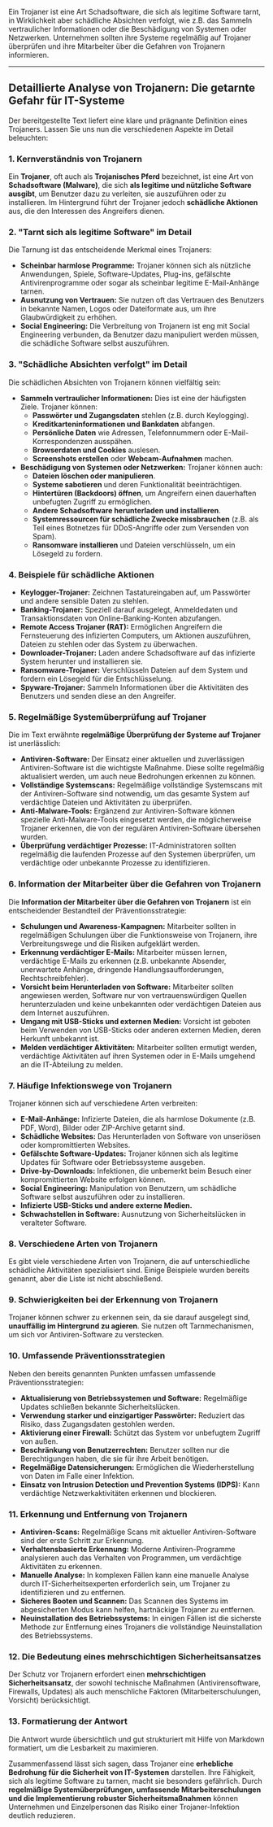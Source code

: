 Ein Trojaner ist eine Art Schadsoftware, die sich als legitime Software tarnt, in Wirklichkeit aber schädliche Absichten verfolgt, wie z.B. das Sammeln vertraulicher Informationen oder die Beschädigung von Systemen oder Netzwerken. Unternehmen sollten ihre Systeme regelmäßig auf Trojaner überprüfen und ihre Mitarbeiter über die Gefahren von Trojanern informieren.

---

## Detaillierte Analyse von Trojanern: Die getarnte Gefahr für IT-Systeme

Der bereitgestellte Text liefert eine klare und prägnante Definition eines Trojaners. Lassen Sie uns nun die verschiedenen Aspekte im Detail beleuchten:

### 1. Kernverständnis von Trojanern

Ein **Trojaner**, oft auch als **Trojanisches Pferd** bezeichnet, ist eine Art von **Schadsoftware (Malware)**, die sich **als legitime und nützliche Software ausgibt**, um Benutzer dazu zu verleiten, sie auszuführen oder zu installieren. Im Hintergrund führt der Trojaner jedoch **schädliche Aktionen** aus, die den Interessen des Angreifers dienen.

### 2. "Tarnt sich als legitime Software" im Detail

Die Tarnung ist das entscheidende Merkmal eines Trojaners:

- **Scheinbar harmlose Programme:** Trojaner können sich als nützliche Anwendungen, Spiele, Software-Updates, Plug-ins, gefälschte Antivirenprogramme oder sogar als scheinbar legitime E-Mail-Anhänge tarnen.
- **Ausnutzung von Vertrauen:** Sie nutzen oft das Vertrauen des Benutzers in bekannte Namen, Logos oder Dateiformate aus, um ihre Glaubwürdigkeit zu erhöhen.
- **Social Engineering:** Die Verbreitung von Trojanern ist eng mit Social Engineering verbunden, da Benutzer dazu manipuliert werden müssen, die schädliche Software selbst auszuführen.

### 3. "Schädliche Absichten verfolgt" im Detail

Die schädlichen Absichten von Trojanern können vielfältig sein:

- **Sammeln vertraulicher Informationen:** Dies ist eine der häufigsten Ziele. Trojaner können:
    - **Passwörter und Zugangsdaten** stehlen (z.B. durch Keylogging).
    - **Kreditkarteninformationen und Bankdaten** abfangen.
    - **Persönliche Daten** wie Adressen, Telefonnummern oder E-Mail-Korrespondenzen ausspähen.
    - **Browserdaten und Cookies** auslesen.
    - **Screenshots erstellen** oder **Webcam-Aufnahmen** machen.
- **Beschädigung von Systemen oder Netzwerken:** Trojaner können auch:
    - **Dateien löschen oder manipulieren**.
    - **Systeme sabotieren** und deren Funktionalität beeinträchtigen.
    - **Hintertüren (Backdoors) öffnen**, um Angreifern einen dauerhaften unbefugten Zugriff zu ermöglichen.
    - **Andere Schadsoftware herunterladen und installieren**.
    - **Systemressourcen für schädliche Zwecke missbrauchen** (z.B. als Teil eines Botnetzes für DDoS-Angriffe oder zum Versenden von Spam).
    - **Ransomware installieren** und Dateien verschlüsseln, um ein Lösegeld zu fordern.

### 4. Beispiele für schädliche Aktionen

- **Keylogger-Trojaner:** Zeichnen Tastatureingaben auf, um Passwörter und andere sensible Daten zu stehlen.
- **Banking-Trojaner:** Speziell darauf ausgelegt, Anmeldedaten und Transaktionsdaten von Online-Banking-Konten abzufangen.
- **Remote Access Trojaner (RAT):** Ermöglichen Angreifern die Fernsteuerung des infizierten Computers, um Aktionen auszuführen, Dateien zu stehlen oder das System zu überwachen.
- **Downloader-Trojaner:** Laden andere Schadsoftware auf das infizierte System herunter und installieren sie.
- **Ransomware-Trojaner:** Verschlüsseln Dateien auf dem System und fordern ein Lösegeld für die Entschlüsselung.
- **Spyware-Trojaner:** Sammeln Informationen über die Aktivitäten des Benutzers und senden diese an den Angreifer.

### 5. Regelmäßige Systemüberprüfung auf Trojaner

Die im Text erwähnte **regelmäßige Überprüfung der Systeme auf Trojaner** ist unerlässlich:

- **Antiviren-Software:** Der Einsatz einer aktuellen und zuverlässigen Antiviren-Software ist die wichtigste Maßnahme. Diese sollte regelmäßig aktualisiert werden, um auch neue Bedrohungen erkennen zu können.
- **Vollständige Systemscans:** Regelmäßige vollständige Systemscans mit der Antiviren-Software sind notwendig, um das gesamte System auf verdächtige Dateien und Aktivitäten zu überprüfen.
- **Anti-Malware-Tools:** Ergänzend zur Antiviren-Software können spezielle Anti-Malware-Tools eingesetzt werden, die möglicherweise Trojaner erkennen, die von der regulären Antiviren-Software übersehen wurden.
- **Überprüfung verdächtiger Prozesse:** IT-Administratoren sollten regelmäßig die laufenden Prozesse auf den Systemen überprüfen, um verdächtige oder unbekannte Prozesse zu identifizieren.

### 6. Information der Mitarbeiter über die Gefahren von Trojanern

Die **Information der Mitarbeiter über die Gefahren von Trojanern** ist ein entscheidender Bestandteil der Präventionsstrategie:

- **Schulungen und Awareness-Kampagnen:** Mitarbeiter sollten in regelmäßigen Schulungen über die Funktionsweise von Trojanern, ihre Verbreitungswege und die Risiken aufgeklärt werden.
- **Erkennung verdächtiger E-Mails:** Mitarbeiter müssen lernen, verdächtige E-Mails zu erkennen (z.B. unbekannte Absender, unerwartete Anhänge, dringende Handlungsaufforderungen, Rechtschreibfehler).
- **Vorsicht beim Herunterladen von Software:** Mitarbeiter sollten angewiesen werden, Software nur von vertrauenswürdigen Quellen herunterzuladen und keine unbekannten oder verdächtigen Dateien aus dem Internet auszuführen.
- **Umgang mit USB-Sticks und externen Medien:** Vorsicht ist geboten beim Verwenden von USB-Sticks oder anderen externen Medien, deren Herkunft unbekannt ist.
- **Melden verdächtiger Aktivitäten:** Mitarbeiter sollten ermutigt werden, verdächtige Aktivitäten auf ihren Systemen oder in E-Mails umgehend an die IT-Abteilung zu melden.

### 7. Häufige Infektionswege von Trojanern

Trojaner können sich auf verschiedene Arten verbreiten:

- **E-Mail-Anhänge:** Infizierte Dateien, die als harmlose Dokumente (z.B. PDF, Word), Bilder oder ZIP-Archive getarnt sind.
- **Schädliche Websites:** Das Herunterladen von Software von unseriösen oder kompromittierten Websites.
- **Gefälschte Software-Updates:** Trojaner können sich als legitime Updates für Software oder Betriebssysteme ausgeben.
- **Drive-by-Downloads:** Infektionen, die unbemerkt beim Besuch einer kompromittierten Website erfolgen können.
- **Social Engineering:** Manipulation von Benutzern, um schädliche Software selbst auszuführen oder zu installieren.
- **Infizierte USB-Sticks und andere externe Medien.**
- **Schwachstellen in Software:** Ausnutzung von Sicherheitslücken in veralteter Software.

### 8. Verschiedene Arten von Trojanern

Es gibt viele verschiedene Arten von Trojanern, die auf unterschiedliche schädliche Aktivitäten spezialisiert sind. Einige Beispiele wurden bereits genannt, aber die Liste ist nicht abschließend.

### 9. Schwierigkeiten bei der Erkennung von Trojanern

Trojaner können schwer zu erkennen sein, da sie darauf ausgelegt sind, **unauffällig im Hintergrund zu agieren**. Sie nutzen oft Tarnmechanismen, um sich vor Antiviren-Software zu verstecken.

### 10. Umfassende Präventionsstrategien

Neben den bereits genannten Punkten umfassen umfassende Präventionsstrategien:

- **Aktualisierung von Betriebssystemen und Software:** Regelmäßige Updates schließen bekannte Sicherheitslücken.
- **Verwendung starker und einzigartiger Passwörter:** Reduziert das Risiko, dass Zugangsdaten gestohlen werden.
- **Aktivierung einer Firewall:** Schützt das System vor unbefugtem Zugriff von außen.
- **Beschränkung von Benutzerrechten:** Benutzer sollten nur die Berechtigungen haben, die sie für ihre Arbeit benötigen.
- **Regelmäßige Datensicherungen:** Ermöglichen die Wiederherstellung von Daten im Falle einer Infektion.
- **Einsatz von Intrusion Detection und Prevention Systems (IDPS):** Kann verdächtige Netzwerkaktivitäten erkennen und blockieren.

### 11. Erkennung und Entfernung von Trojanern

- **Antiviren-Scans:** Regelmäßige Scans mit aktueller Antiviren-Software sind der erste Schritt zur Erkennung.
- **Verhaltensbasierte Erkennung:** Moderne Antiviren-Programme analysieren auch das Verhalten von Programmen, um verdächtige Aktivitäten zu erkennen.
- **Manuelle Analyse:** In komplexen Fällen kann eine manuelle Analyse durch IT-Sicherheitsexperten erforderlich sein, um Trojaner zu identifizieren und zu entfernen.
- **Sicheres Booten und Scannen:** Das Scannen des Systems im abgesicherten Modus kann helfen, hartnäckige Trojaner zu entfernen.
- **Neuinstallation des Betriebssystems:** In einigen Fällen ist die sicherste Methode zur Entfernung eines Trojaners die vollständige Neuinstallation des Betriebssystems.

### 12. Die Bedeutung eines mehrschichtigen Sicherheitsansatzes

Der Schutz vor Trojanern erfordert einen **mehrschichtigen Sicherheitsansatz**, der sowohl technische Maßnahmen (Antivirensoftware, Firewalls, Updates) als auch menschliche Faktoren (Mitarbeiterschulungen, Vorsicht) berücksichtigt.

### 13. Formatierung der Antwort

Die Antwort wurde übersichtlich und gut strukturiert mit Hilfe von Markdown formatiert, um die Lesbarkeit zu maximieren.

Zusammenfassend lässt sich sagen, dass Trojaner eine **erhebliche Bedrohung für die Sicherheit von IT-Systemen** darstellen. Ihre Fähigkeit, sich als legitime Software zu tarnen, macht sie besonders gefährlich. Durch **regelmäßige Systemüberprüfungen, umfassende Mitarbeiterschulungen und die Implementierung robuster Sicherheitsmaßnahmen** können Unternehmen und Einzelpersonen das Risiko einer Trojaner-Infektion deutlich reduzieren.